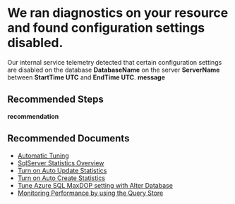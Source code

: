 <properties
    pageTitle="performance/configuration settings disabled"
    description="performance/configuration settings disabled"
    infoBubbleText="Found configuration settings disabled on this database. See details on the right."
    service="microsoft.sql"
    resource="servers"
    authors="ketho00"
    ms.author="ketho"
    displayOrder=""
    articleId="ConfigSettingsDisabled_4f775a06-7699-4fed-b558-f11faf80a73e"
    diagnosticScenario="SqlPerfTsg"
    selfHelpType="diagnostics"
    supportTopicIds="32630399,32630434,32630450,32630454"
    resourceTags=""
    productPesIds="13491"
    cloudEnvironments="Public,Mooncake"
    ownershipId="AzureData_AzureSQLDB"
/>

# We ran diagnostics on your resource and found configuration settings disabled.

<!--issueDescription-->
Our internal service telemetry detected that certain configuration settings are disabled on the database **<!--$DatabaseName-->DatabaseName<!--/$DatabaseName-->** on the server **<!--$ServerName-->ServerName<!--/$ServerName-->** between **<!--$StartTime-->StartTime<!--/$StartTime--> UTC** and **<!--$EndTime-->EndTime<!--/$EndTime--> UTC**. **<!--$message-->message<!--/$message-->**
<!--/issueDescription-->

## **Recommended Steps**

**<!--$recommendation-->recommendation<!--/$recommendation-->**

## **Recommended Documents**

* [Automatic Tuning](https://docs.microsoft.com/sql/relational-databases/automatic-tuning/automatic-tuning?view=sql-server-2017)
* [SqlServer Statistics Overview](https://docs.microsoft.com/sql/relational-databases/statistics/statistics?view=sql-server-2017)
* [Turn on Auto Update Statistics](https://docs.microsoft.com/sql/t-sql/statements/alter-database-transact-sql-set-options?view=sql-server-2017#auto_update_statistics)
* [Turn on Auto Create Statistics](https://docs.microsoft.com/sql/t-sql/statements/alter-database-transact-sql-set-options?view=sql-server-2017#auto_update_statistics)
* [Tune Azure SQL MaxDOP setting with Alter Database](https://docs.microsoft.com/sql/t-sql/statements/alter-database-scoped-configuration-transact-sql?view=sql-server-2017)
* [Monitoring Performance by using the Query Store](https://docs.microsoft.com/sql/relational-databases/performance/monitoring-performance-by-using-the-query-store?view=sql-server-ver15)
